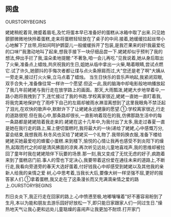 ## 网盘
OURSTORYBEGINS

姥姥稍舵着背,微蹙着眉毛,及忙将蛋本早已准备好的蛋糕从冰箱中取了出来.只见她颤颤微微地快拎着蛋糕,走来将蛋糕轻轻放在了桌子的中间.接着,她缓缓拉起丝带小心地解下了丝带,将如间呵护鹦婴儿一般缓缓拆开了包装,是我芒果来的好!我最爱吃的口味!"我激动地叫了起来,想我手接下一块仔细品尝一下.姥姥却似乎预判了我的想法,伸出手拦了我,温朵柔地提醒:"不著急,咱一会儿再吃."见我说着,她从身后取出了火柴,准备点上蜡烛,共庆祝我的生日,姐她从临中拿出一火柴,略着眼睛,尝试点燃它.试了许久,她颤抖的手悔次者都让煤与点火条擦肩而过,大"您还是老了啊"大姨从一旁走来,接过打火火柴,立马点着了蜡烛。
当生日快乐的音乐声响起,我紧闭双眼,双手合失十,准备像往常一样许一个愿望.但这一此,我的脑海中却电影般地响播放起了我几年前姥姥与我行走在放学路上的画面。那天,大雨瓢泼,姥姥大步地举着伞,一路小跑将我拽到了下,连忙接过了我的书跑.学校离家很近,姥姥一直她一直盯着我,将我完美地保护在了雨呼下自己的左肩却被雨水淋湿离想到了这里我眼角不禁泛起了泪光,在欢快的歌声中,默默许下了让姥姥永远健康的愿望.①:学校离家很近,行走的道路很短.但在我心中,那条路却很长,一直影响着现在的我,仿佛那路生活中的每一条路都是姥姥陪着我走来的.姥姥在这十几年中,为我付出了太多,我走过春夏一直是她在我行走的路上,窖上便切蛋糕时,我将最大的一块(递给了姥姥,心中感慨万分,宴会结束,我想我雨.秋冬风也买给了姥姥买一个礼物了.我带妈换衣服,准备下楼给姥姥买她最爱吃的蜂蜜小蛋糕.来到楼下,愉悦的心情让我再也感受不到炎阳下的燥热,起取而代之的却是清风拂面的凉爽.再次听见远处儿童地喜戏声,我的思维却被拉回了童年时我在姥姥陪伴下玩要的场景.那一刻,我又变成了无忧无虑的好子,疯跑着来到了蛋糕店门前.事人的雪也下定决心,我要带着这份爱在通往未来的道路上,不断行走,我看向旁道旁的春天大选好蛋着,付好钱我心中却感受到姥姥以及其他我的亲新人给我的亲情之爱
树,心中思考着,当我长大后,要像大树一样坚强不屈,更好的报答家人们.①拿着蛋糕,我又走在了这条漫长而又充满滴亲情之爱的路上.OURSTORYBEGINS

烈日炎炎下,我正行走在回家的路上.心中愤懑至极,地嘟嚷嚷着"好不塞容易盼到了生月,本以为能和朋友去游乐园好好放松一下,即只能日家跟家人们一同过生日."燥热地天气让我心更和远处儿童聒燥的喜闹声让我更加不耐烦.打开家门
